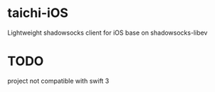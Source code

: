# taichi-iOS
Lightweight shadowsocks client for iOS base on shadowsocks-libev

# TODO
project not compatible with swift 3
